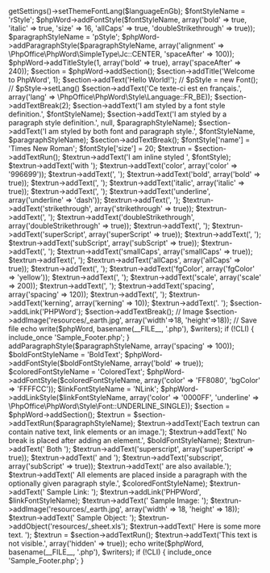 <?php
	use PhpOffice\PhpWord\Style\Font;
	
	include_once 'Sample_Header.php';
	
	
	echo date('H:i:s') , ' Create new PhpWord object' , EOL;
	
	$languageEnGb = new \PhpOffice\PhpWord\Style\Language(\PhpOffice\PhpWord\Style\Language::EN_GB);
	
	$phpWord = new \PhpOffice\PhpWord\PhpWord();
	$phpWord->getSettings()->setThemeFontLang($languageEnGb);
	
	$fontStyleName = 'rStyle';
	$phpWord->addFontStyle($fontStyleName, array('bold' => true, 'italic' => true, 'size' => 16, 'allCaps' => true, 'doubleStrikethrough' => true));
	
	$paragraphStyleName = 'pStyle';
	$phpWord->addParagraphStyle($paragraphStyleName, array('alignment' => \PhpOffice\PhpWord\SimpleType\Jc::CENTER, 'spaceAfter' => 100));
	
	$phpWord->addTitleStyle(1, array('bold' => true), array('spaceAfter' => 240));
	
	
	$section = $phpWord->addSection();
	
	
	$section->addTitle('Welcome to PhpWord', 1);
	$section->addText('Hello World!');
	
	// $pStyle = new Font();
	// $pStyle->setLang()
	$section->addText('Ce texte-ci est en français.', array('lang' => \PhpOffice\PhpWord\Style\Language::FR_BE));
	
	
	$section->addTextBreak(2);
	
	
	$section->addText('I am styled by a font style definition.', $fontStyleName);
	$section->addText('I am styled by a paragraph style definition.', null, $paragraphStyleName);
	$section->addText('I am styled by both font and paragraph style.', $fontStyleName, $paragraphStyleName);
	
	$section->addTextBreak();
	
	
	$fontStyle['name'] = 'Times New Roman';
	$fontStyle['size'] = 20;
	
	$textrun = $section->addTextRun();
	$textrun->addText('I am inline styled ', $fontStyle);
	$textrun->addText('with ');
	$textrun->addText('color', array('color' => '996699'));
	$textrun->addText(', ');
	$textrun->addText('bold', array('bold' => true));
	$textrun->addText(', ');
	$textrun->addText('italic', array('italic' => true));
	$textrun->addText(', ');
	$textrun->addText('underline', array('underline' => 'dash'));
	$textrun->addText(', ');
	$textrun->addText('strikethrough', array('strikethrough' => true));
	$textrun->addText(', ');
	$textrun->addText('doubleStrikethrough', array('doubleStrikethrough' => true));
	$textrun->addText(', ');
	$textrun->addText('superScript', array('superScript' => true));
	$textrun->addText(', ');
	$textrun->addText('subScript', array('subScript' => true));
	$textrun->addText(', ');
	$textrun->addText('smallCaps', array('smallCaps' => true));
	$textrun->addText(', ');
	$textrun->addText('allCaps', array('allCaps' => true));
	$textrun->addText(', ');
	$textrun->addText('fgColor', array('fgColor' => 'yellow'));
	$textrun->addText(', ');
	$textrun->addText('scale', array('scale' => 200));
	$textrun->addText(', ');
	$textrun->addText('spacing', array('spacing' => 120));
	$textrun->addText(', ');
	$textrun->addText('kerning', array('kerning' => 10));
	$textrun->addText('. ');
	
	
	$section->addLink('PHPWord');
	$section->addTextBreak();
	
	// Image
	$section->addImage('resources/_earth.jpg', array('width'=>18, 'height'=>18));
	
	// Save file
	echo write($phpWord, basename(__FILE__, '.php'), $writers);
	if (!CLI) {
	    include_once 'Sample_Footer.php';
	}
<?php
	include_once 'Sample_Header.php';
	
	
	echo date('H:i:s'), ' Create new PhpWord object', EOL;
	$phpWord = new \PhpOffice\PhpWord\PhpWord();
	
	
	$paragraphStyleName = 'pStyle';
	$phpWord->addParagraphStyle($paragraphStyleName, array('spacing' => 100));
	
	$boldFontStyleName = 'BoldText';
	$phpWord->addFontStyle($boldFontStyleName, array('bold' => true));
	
	$coloredFontStyleName = 'ColoredText';
	$phpWord->addFontStyle($coloredFontStyleName, array('color' => 'FF8080', 'bgColor' => 'FFFFCC'));
	
	$linkFontStyleName = 'NLink';
	$phpWord->addLinkStyle($linkFontStyleName, array('color' => '0000FF', 'underline' => \PhpOffice\PhpWord\Style\Font::UNDERLINE_SINGLE));
	
	
	$section = $phpWord->addSection();
	
	
	$textrun = $section->addTextRun($paragraphStyleName);
	$textrun->addText('Each textrun can contain native text, link elements or an image.');
	$textrun->addText(' No break is placed after adding an element.', $boldFontStyleName);
	$textrun->addText(' Both ');
	$textrun->addText('superscript', array('superScript' => true));
	$textrun->addText(' and ');
	$textrun->addText('subscript', array('subScript' => true));
	$textrun->addText(' are also available.');
	$textrun->addText(' All elements are placed inside a paragraph with the optionally given paragraph style.', $coloredFontStyleName);
	$textrun->addText(' Sample Link: ');
	$textrun->addLink('PHPWord', $linkFontStyleName);
	$textrun->addText(' Sample Image: ');
	$textrun->addImage('resources/_earth.jpg', array('width' => 18, 'height' => 18));
	$textrun->addText(' Sample Object: ');
	$textrun->addObject('resources/_sheet.xls');
	$textrun->addText(' Here is some more text. ');
	
	$textrun = $section->addTextRun();
	$textrun->addText('This text is not visible.', array('hidden' => true));
	
	
	echo write($phpWord, basename(__FILE__, '.php'), $writers);
	if (!CLI) {
	    include_once 'Sample_Footer.php';
	}


